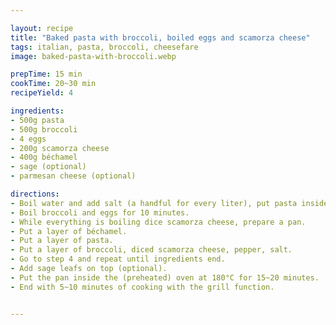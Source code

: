 ```yaml
---

layout: recipe
title: "Baked pasta with broccoli, boiled eggs and scamorza cheese"
tags: italian, pasta, broccoli, cheesefare
image: baked-pasta-with-broccoli.webp

prepTime: 15 min
cookTime: 20~30 min
recipeYield: 4

ingredients:
- 500g pasta
- 500g broccoli
- 4 eggs
- 200g scamorza cheese
- 400g béchamel
- sage (optional)
- parmesan cheese (optional)

directions:
- Boil water and add salt (a handful for every liter), put pasta inside.
- Boil broccoli and eggs for 10 minutes.
- While everything is boiling dice scamorza cheese, prepare a pan.
- Put a layer of béchamel.
- Put a layer of pasta.
- Put a layer of broccoli, diced scamorza cheese, pepper, salt.
- Go to step 4 and repeat until ingredients end.
- Add sage leafs on top (optional).
- Put the pan inside the (preheated) oven at 180°C for 15~20 minutes.
- End with 5~10 minutes of cooking with the grill function.


---
```

